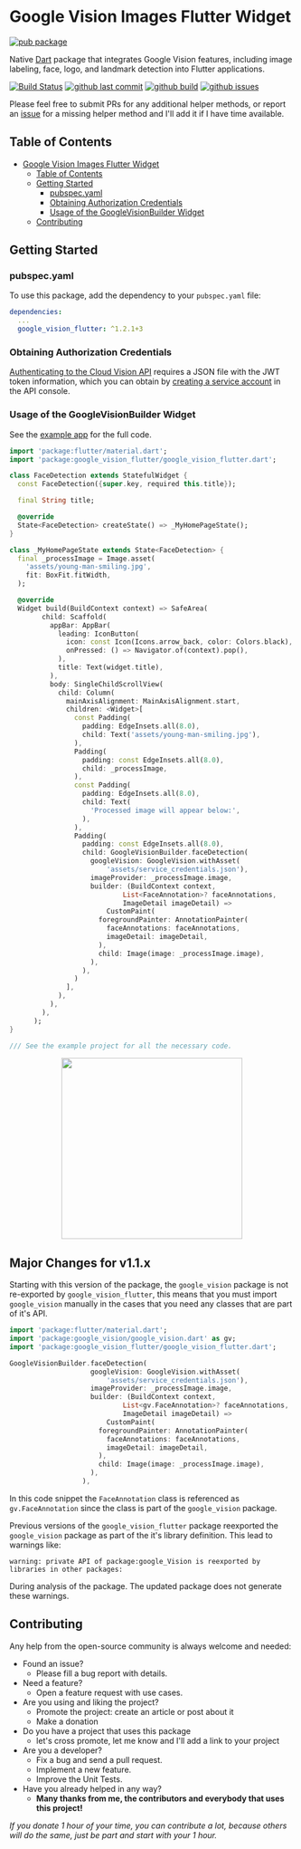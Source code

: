 # Google Vision Images Flutter Widget

[![pub package](https://img.shields.io/pub/v/google_vision_flutter.svg)](https://pub.dartlang.org/packages/google_vision_flutter)

Native [Dart](https://dart.dev/) package that integrates Google Vision features, including image labeling, face, logo, and landmark detection into Flutter applications.

[![Build Status](https://github.com/faithoflifedev/google_vision/workflows/Dart/badge.svg)](https://github.com/faithoflifedev/google_vision/actions) [![github last commit](https://shields.io/github/last-commit/faithoflifedev/google_vision)](https://shields.io/github/last-commit/faithoflifedev/google_vision) [![github build](https://img.shields.io/github/actions/workflow/status/faithoflifedev/google_vision_workspace/flutter.yaml?branch=main)](https://shields.io/github/workflow/status/faithoflifedev/google_vision/Dart) [![github issues](https://shields.io/github/issues/faithoflifedev/google_vision)](https://shields.io/github/issues/faithoflifedev/google_vision)

Please feel free to submit PRs for any additional helper methods, or report an [issue](https://github.com/faithoflifedev/google_vision/issues) for a missing helper method and I'll add it if I have time available.

## Table of Contents

- [Google Vision Images Flutter Widget](#google-vision-images-flutter-widget)
  - [Table of Contents](#table-of-contents)
  - [Getting Started](#getting-started)
    - [pubspec.yaml](#pubspecyaml)
    - [Obtaining Authorization Credentials](#obtaining-authorization-credentials)
    - [Usage of the GoogleVisionBuilder Widget](#usage-of-the-googlevisionbuilder-widget)
  - [Contributing](#contributing)

## Getting Started

### pubspec.yaml

To use this package, add the dependency to your `pubspec.yaml` file:

```yaml
dependencies:
  ...
  google_vision_flutter: ^1.2.1+3
```


### Obtaining Authorization Credentials

[Authenticating to the Cloud Vision API](https://cloud.google.com/vision/product-search/docs/auth) requires a JSON file with the JWT token information, which you can obtain by [creating a service account](https://cloud.google.com/iam/docs/creating-managing-service-accounts#creating_a_service_account) in the API console.

### Usage of the GoogleVisionBuilder Widget

See the [example app](https://github.com/faithoflifedev/google_vision_workspace/tree/main/packages/google_vision_flutter/example) for the full code.

```dart
import 'package:flutter/material.dart';
import 'package:google_vision_flutter/google_vision_flutter.dart';

class FaceDetection extends StatefulWidget {
  const FaceDetection({super.key, required this.title});

  final String title;

  @override
  State<FaceDetection> createState() => _MyHomePageState();
}

class _MyHomePageState extends State<FaceDetection> {
  final _processImage = Image.asset(
    'assets/young-man-smiling.jpg',
    fit: BoxFit.fitWidth,
  );

  @override
  Widget build(BuildContext context) => SafeArea(
        child: Scaffold(
          appBar: AppBar(
            leading: IconButton(
              icon: const Icon(Icons.arrow_back, color: Colors.black),
              onPressed: () => Navigator.of(context).pop(),
            ),
            title: Text(widget.title),
          ),
          body: SingleChildScrollView(
            child: Column(
              mainAxisAlignment: MainAxisAlignment.start,
              children: <Widget>[
                const Padding(
                  padding: EdgeInsets.all(8.0),
                  child: Text('assets/young-man-smiling.jpg'),
                ),
                Padding(
                  padding: const EdgeInsets.all(8.0),
                  child: _processImage,
                ),
                const Padding(
                  padding: EdgeInsets.all(8.0),
                  child: Text(
                    'Processed image will appear below:',
                  ),
                ),
                Padding(
                  padding: const EdgeInsets.all(8.0),
                  child: GoogleVisionBuilder.faceDetection(
                    googleVision: GoogleVision.withAsset(
                        'assets/service_credentials.json'),
                    imageProvider: _processImage.image,
                    builder: (BuildContext context,
                            List<FaceAnnotation>? faceAnnotations,
                            ImageDetail imageDetail) =>
                        CustomPaint(
                      foregroundPainter: AnnotationPainter(
                        faceAnnotations: faceAnnotations,
                        imageDetail: imageDetail,
                      ),
                      child: Image(image: _processImage.image),
                    ),
                  ),
                )
              ],
            ),
          ),
        ),
      );
}

/// See the example project for all the necessary code.

```

<center><img src="https://github.com/faithoflifedev/google_vision_workspace/blob/main/packages/google_vision_flutter/screenshot/face_detection.png?raw=true&amp;v1" width="320"></center>

## Major Changes for v1.1.x

Starting with this version of the package, the `google_vision` package is not re-exported by `google_vision_flutter`, this means that you must import `google_vision` manually in the cases that you need any classes that are part of it's API.

```dart
import 'package:flutter/material.dart';
import 'package:google_vision/google_vision.dart' as gv;
import 'package:google_vision_flutter/google_vision_flutter.dart';

GoogleVisionBuilder.faceDetection(
                    googleVision: GoogleVision.withAsset(
                        'assets/service_credentials.json'),
                    imageProvider: _processImage.image,
                    builder: (BuildContext context,
                            List<gv.FaceAnnotation>? faceAnnotations,
                            ImageDetail imageDetail) =>
                        CustomPaint(
                      foregroundPainter: AnnotationPainter(
                        faceAnnotations: faceAnnotations,
                        imageDetail: imageDetail,
                      ),
                      child: Image(image: _processImage.image),
                    ),
                  ),
```

In this code snippet the `FaceAnnotation` class is referenced as `gv.FaceAnnotation` since the class is part of the `google_vision` package.

Previous versions of the `google_vision_flutter` package reexported the `google_vision` package as part of the it's library definition.  This lead to warnings like:

```text
warning: private API of package:google_Vision is reexported by libraries in other packages:
```

During analysis of the package.  The updated package does not generate these warnings.

## Contributing

Any help from the open-source community is always welcome and needed:
- Found an issue?
    - Please fill a bug report with details.
- Need a feature?
    - Open a feature request with use cases.
- Are you using and liking the project?
    - Promote the project: create an article or post about it
    - Make a donation
- Do you have a project that uses this package
    - let's cross promote, let me know and I'll add a link to your project
- Are you a developer?
    - Fix a bug and send a pull request.
    - Implement a new feature.
    - Improve the Unit Tests.
- Have you already helped in any way?
    - **Many thanks from me, the contributors and everybody that uses this project!**

*If you donate 1 hour of your time, you can contribute a lot, because others will do the same, just be part and start with your 1 hour.*
